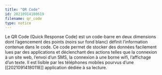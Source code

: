 ```yaml
---
title: "QR Code"
id: 20210914180619
filename: qr_code
type: notice
---
```


Le QR Code (Quick Response Code) est un code-barre en deux dimensions dont l’agencement des points (noirs sur fond blanc) définit l’information contenue dans le code. 
Ce code permet de stocker des données facilement lues par des applications et déclenchant des actions telles que la connexion à un site web, l’envoi d’un SMS, la connexion à une borne wifi, l’affichage d’un texte. 
Il est lisible par les téléphones mobiles pourvus d’une [[20210914180118]] application dédiée à sa lecture.

